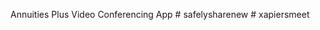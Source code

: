 Annuities Plus Video Conferencing App
#   s a f e l y s h a r e n e w  
 #   x a p i e r s m e e t  
 